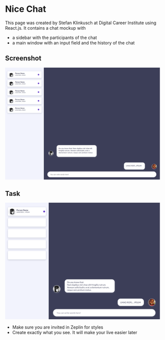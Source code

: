 # Nice Chat

This page was created by Stefan Klinkusch at Digital Career Institute using React.js. It contains a chat mockup with 
- a sidebar with the participants of the chat
- a main window with an input field and the history of the chat

## Screenshot

<img src="./Screenshot.png">

## Task
![Preview](./public/preview.png)

- Make sure you are invited in Zeplin for styles
- Create exactly what you see. It will make your live easier later
